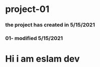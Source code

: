 # project-01
### the project has created in 5/15/2021
### 01- modified 5/15/2021
# Hi i am eslam dev
